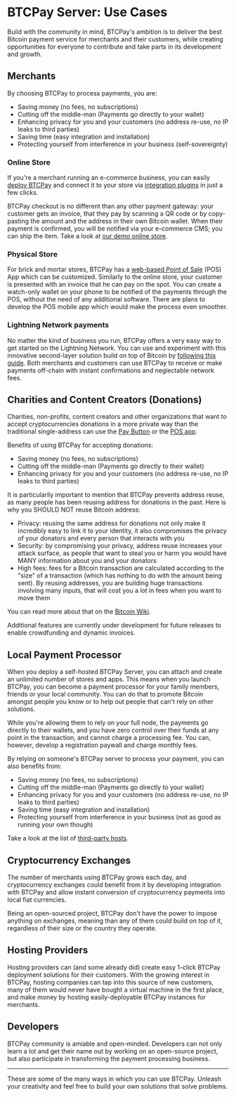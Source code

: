 # BTCPay Server: Use Cases

Build with the community in mind, BTCPay's ambition is to deliver the best Bitcoin payment service for merchants and their customers, while creating opportunities for everyone to contribute and take parts in its development and growth.

## Merchants

By choosing BTCPay to process payments, you are:

* Saving money (no fees, no subscriptions)
* Cutting off the middle-man (Payments go directly to your wallet)
* Enhancing privacy for you and your customers (no address re-use, no IP leaks to third parties)
* Saving time (easy integration and installation)
* Protecting yourself from interference in your business (self-sovereignty) 

### Online Store

If you're a merchant running an e-commerce business, you can easily [deploy BTCPay](https://docs.btcpayserver.org/deployment) and connect it to your store via [integration plugins](https://docs.btcpayserver.org/integrations/) in just a few clicks. 

BTCPay checkout is no different than any other payment gateway: your customer gets an invoice, that they pay by scanning a QR code or by copy-pasting the amount and the address in their own Bitcoin wallet. When their payment is confirmed, you will be notified via your e-commerce CMS; you can ship the item. Take a look at [our demo online store](https://store.demo.btcpayserver.org/).

### Physical Store

For brick and mortar stores, BTCPay has a [web-based Point of Sale](https://mainnet.demo.btcpayserver.org/apps/87kj5yKay8mB4UUZcJhZH5TqDKMD3CznjwLjiu1oYZXe/pos) (POS) App which can be customized. Similarly to the online store, your customer is presented with an invoice that he can pay on the spot. You can create a watch-only wallet on your phone to be notified of the payments through the POS, without the need of any additional software. There are plans to develop the POS mobile app which would make the process even smoother.

### Lightning Network payments

No matter the kind of business you run, BTCPay offers a very easy way to get started on the Lightning Network. You can use and experiment with this innovative second-layer solution build on top of Bitcoin by [following this guide](LightningNetwork.md). Both merchants and customers can use BTCPay to receive or make payments off-chain with instant confirmations and neglectable network fees.

## Charities and Content Creators (Donations)

Charities, non-profits, content creators and other organizations that want to accept cryptocurrencies donations in a more private way than the traditional single-address can use the [Pay Button](https://docs.btcpayserver.org/btcpay-basics/gettingstarted#creating-the-pay-button) or the [POS app](https://github.com/btcpayserver/btcpayserver-doc/blob/master/GettingStarted.md#creating-the-point-of-sale-app).

Benefits of using BTCPay for accepting donations:

* Saving money (no fees, no subscriptions)
* Cutting off the middle-man (Payments go directly to their wallet)
* Enhancing privacy for you and your customers (no address re-use, no IP leaks to third parties)

It is particularily important to mention that BTCPay prevents address reuse, as many people has been reusing address for donations in the past. Here is why you SHOULD NOT reuse Bitcoin address:

* Privacy: reusing the same address for donations not only make it incredibly easy to link it to your identity, it also compromises the privacy of your donators and every person that interacts with you
* Security: by compromising your privacy, address reuse increases your attack surface, as people that want to steal you or harm you would have MANY information about you and your donators
* High fees: fees for a Bitcoin transaction are calculated according to the "size" of a transaction (which has nothing to do with the amount being sent). By reusing addresses, you are building huge transactions involving many inputs, that will cost you a lot in fees when you want to move them

You can read more about that on the [Bitcoin Wiki](https://en.bitcoin.it/wiki/Address_reuse).

Additional features are currently under development for future releases to enable crowdfunding and dynamic invoices.

## Local Payment Processor

When you deploy a self-hosted BTCPay Server, you can attach and create an unlimited number of stores and apps. This means when you launch BTCPay, you can become a payment processor for your family members, friends or your local community. You can do that to promote Bitcoin amongst people you know or to help out people that can't rely on other solutions.

While you're allowing them to rely on your full node, the payments go directly to their wallets, and you have zero control over their funds at any point in the transaction, and cannot charge a processing fee. You can, however, develop a registration paywall and charge monthly fees. 

By relying on someone's BTCPay server to process your payment, you can also benefits from:
* Saving money (no fees, no subscriptions)
* Cutting off the middle-man (Payments go directly to your wallet)
* Enhancing privacy for you and your customers (no address re-use, no IP leaks to third parties)
* Saving time (easy integration and installation)
* Protecting yourself from interference in your business (not as good as running your own though)

Take a look at the list of [third-party hosts](ThirdPartyHosting.md).

## Cryptocurrency Exchanges

The number of merchants using BTCPay grows each day, and cryptocurrency exchanges could benefit from it by developing integration with BTCPay and allow instant conversion of cryptocurrency payments into local fiat currencies. 

Being an open-sourced project, BTCPay don't have the power to impose anything on exchanges, meaning than any of them could build on top of it, regardless of their size or the country they operate.

## Hosting Providers

Hosting providers can (and some already did) create easy 1-click BTCPay deployment solutions for their customers. With the growing interest in BTCPay, hosting companies can tap into this source of new customers, many of them would never have bought a virtual machine in the first place, and make money by hosting easily-deployable BTCPay instances for merchants.

## Developers

BTCPay community is amiable and open-minded. Developers can not only learn a lot and get their name out by working on an open-source project, but also participate in transforming the payment processing business.

---

These are some of the many ways in which you can use BTCPay. Unleash your creativity and feel free to build your own solutions that solve problems.